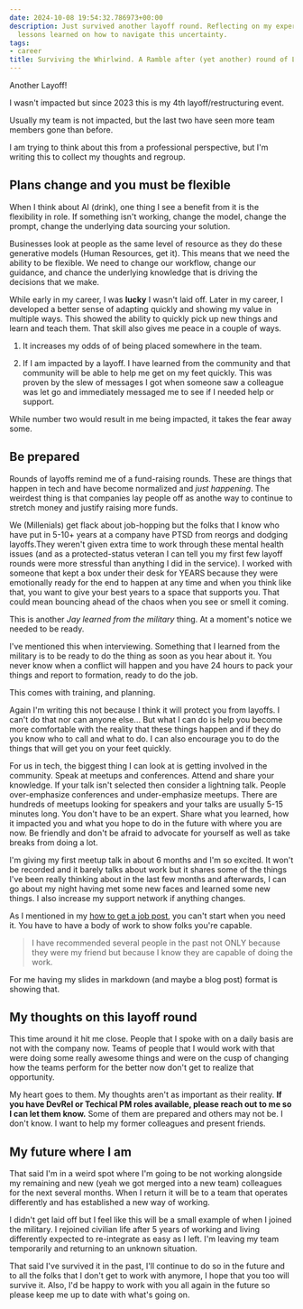 ```yaml
---
date: 2024-10-08 19:54:32.786973+00:00
description: Just survived another layoff round. Reflecting on my experience and sharing
  lessons learned on how to navigate this uncertainty.
tags:
- career
title: Surviving the Whirlwind. A Ramble after (yet another) round of Layoffs
---
```


Another Layoff!

I wasn't impacted but since 2023 this is my 4th layoff/restructuring event.

Usually my team is not impacted, but the last two have seen more team members gone than before.

I am trying to think about this from a professional perspective, but I'm writing this to collect my thoughts and regroup.

## Plans change and you must be flexible

When I think about AI (drink), one thing I see a benefit from it is the flexibility in role. If something isn't working, change the model, change the prompt, change the underlying data sourcing your solution.

Businesses look at people as the same level of resource as they do these generative models (Human Resources, get it). This means that we need the ability to be flexible. We need to change our workflow, change our guidance, and chance the underlying knowledge that is driving the decisions that we make.

While early in my career, I was **lucky** I wasn't laid off. Later in my career, I developed a better sense of adapting quickly and showing my value in multiple ways. This showed the ability to quickly pick up new things and learn and teach them. That skill also gives me peace in a couple of ways.

1. It increases my odds of of being placed somewhere in the team.

2. If I am impacted by a layoff. I have learned from the community and that community will be able to help me get on my feet quickly. This was proven by the slew of messages I got when someone saw a colleague was let go and immediately messaged me to see if I needed help or support.

While number two would result in me being impacted, it takes the fear away some.

## Be prepared

Rounds of layoffs remind me of a fund-raising rounds. These are things that happen in tech and have become normalized and _just happening_. The weirdest thing is that companies lay people off as anothe way to continue to stretch money and justify raising more funds.

We (Millenials) get flack about job-hopping but the folks that I know who have put in 5-10+ years at a company have PTSD from reorgs and dodging layoffs.They weren't given extra time to work through these mental health issues (and as a protected-status veteran I can tell you my first few layoff rounds were more stressful than anything I did in the service). I worked with someone that kept a box under their desk for YEARS because they were emotionally ready for the end to happen at any time and when you think like that, you want to give your best years to a space that supports you. That could mean bouncing ahead of the chaos when you see or smell it coming.

This is another _Jay learned from the military_ thing. At a moment's notice we needed to be ready.

I've mentioned this when interviewing. Something that I learned from the military is to be ready to do the thing as soon as you hear about it. You never know when a conflict will happen and you have 24 hours to pack your things and report to formation, ready to do the job.

This comes with training, and planning.

Again I'm writing this not because I think it will protect you from layoffs. I can't do that nor can anyone else... But what I can do is help you become more comfortable with the reality that these things happen and if they do you know who to call and what to do. I can also encourage you to do the things that will get you on your feet quickly.

For us in tech, the biggest thing I can look at is getting involved in the community. Speak at meetups and conferences. Attend and share your knowledge. If your talk isn't selected then consider a lightning talk. People over-emphasize conferences and under-emphasize meetups. There are hundreds of meetups looking for speakers and your talks are usually 5-15 minutes long. You don't have to be an expert. Share what you learned, how it impacted you and what you hope to do in the future with where you are now. Be friendly and don't be afraid to advocate for yourself as well as take breaks from doing a lot.

I'm giving my first meetup talk in about 6 months and I'm so excited. It won't be recorded and it barely talks about work but it shares some of the things I've been really thinking about in the last few months and afterwards, I can go about my night having met some new faces and learned some new things. I also increase my support network if anything changes.

As I mentioned in my [how to get a job post](./on-getting-your-first-job-in-tech-part-1.html#community-and-network-are-you-friend), you can't start when you need it. You have to have a body of work to show folks you're capable.

> I have recommended several people in the past not ONLY because they were my friend but because I know they are capable of doing the work.

For me having my slides in markdown (and maybe a blog post) format is showing that.

## My thoughts on this layoff round

This time around it hit me close. People that I spoke with on a daily basis are not with the company now. Teams of people that I would work with that were doing some really awesome things and were on the cusp of changing how the teams perform for the better now don't get to realize that opportunity.

My heart goes to them. My thoughts aren't as important as their reality. **If you have DevRel or Techical PM roles available, please reach out to me so I can let them know.** Some of them are prepared and others may not be. I don't know. I want to help my former colleagues and present friends.

## My future where I am

That said I'm in a weird spot where I'm going to be not working alongside my remaining and new (yeah we got merged into a new team) colleagues for the next several months. When I return it will be to a team that operates differently and has established a new way of working.

I didn't get laid off but I feel like this will be a small example of when I joined the military. I rejoined civilian life after 5 years of working and living differently expected to re-integrate as easy as I left. I'm leaving my team temporarily and returning to an unknown situation.

That said I've survived it in the past, I'll continue to do so in the future and to all the folks that I don't get to work with anymore, I hope that you too will survive it. Also, I'd be happy to work with you all again in the future so please keep me up to date with what's going on.
